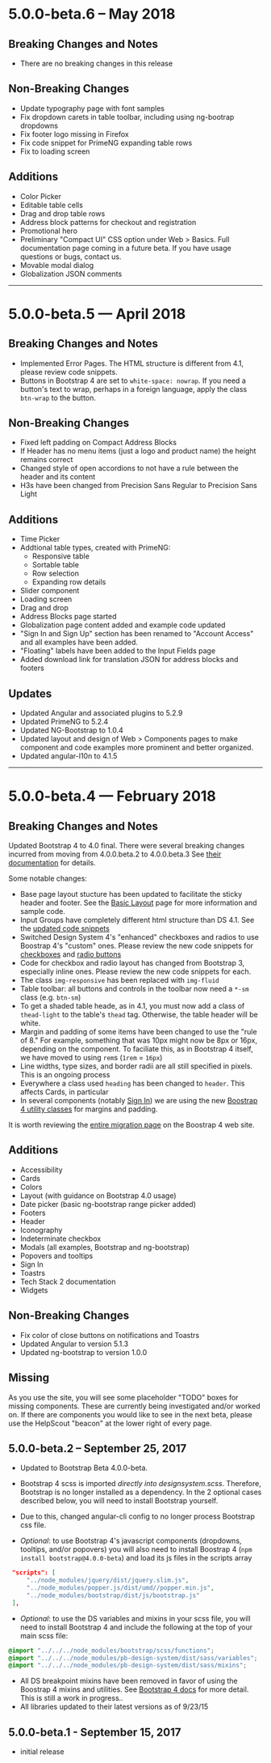# 5.0.0-beta.6 – May 2018

## Breaking Changes and Notes

* There are no breaking changes in this release

## Non-Breaking Changes

* Update typography page with font samples
* Fix dropdown carets in table toolbar, including using ng-bootrap dropdowns
* Fix footer logo missing in Firefox
* Fix code snippet for PrimeNG expanding table rows
* Fix to loading screen

## Additions

* Color Picker
* Editable table cells
* Drag and drop table rows
* Address block patterns for checkout and registration
* Promotional hero
* Preliminary "Compact UI" CSS option under Web > Basics. Full documentation page coming in a future beta. If you have usage questions or bugs, contact us.
* Movable modal dialog
* Globalization JSON comments

---

# 5.0.0-beta.5 — April 2018

## Breaking Changes and Notes

* Implemented Error Pages. The HTML structure is different from 4.1, please review code snippets.
* Buttons in Bootstrap 4 are set to `white-space: nowrap`. If you need a button's text to wrap, perhaps in a foreign language, apply the class `btn-wrap` to the button.

## Non-Breaking Changes

* Fixed left padding on Compact Address Blocks
* If Header has no menu items (just a logo and product name) the height remains correct
* Changed style of open accordions to not have a rule between the header and its content
* H3s have been changed from Precision Sans Regular to Precision Sans Light

## Additions

* Time Picker
* Addtional table types, created with PrimeNG:
  * Responsive table
  * Sortable table
  * Row selection
  * Expanding row details
* Slider component
* Loading screen
* Drag and drop
* Address Blocks page started
* Globalization page content added and example code updated
* "Sign In and Sign Up" section has been renamed to "Account Access" and all examples have been added.
* "Floating" labels have been added to the Input Fields page
* Added download link for translation JSON for address blocks and footers

## Updates

* Updated Angular and associated plugins to 5.2.9
* Updated PrimeNG to 5.2.4
* Updated NG-Bootstrap to 1.0.4
* Updated layout and design of Web > Components pages to make component and code examples more prominent and better organized.
* Updated angular-l10n to 4.1.5

---

# 5.0.0-beta.4 — February 2018

## Breaking Changes and Notes

Updated Bootstrap 4 to 4.0 final. There were several breaking changes incurred from moving from 4.0.0.beta.2 to 4.0.0.beta.3 See [their documentation](https://getbootstrap.com/docs/4.0/migration/#beta-3-changes) for details.

Some notable changes:

* Base page layout stucture has been updated to facilitate the sticky header and footer. See the [Basic Layout](https://ng.designsystem.pitneycloud.com/web/grid) page for more information and sample code.
* Input Groups have completely different html structure than DS 4.1. See the [updated code snippets](https://ng.designsystem.pitneycloud.com/web/inputfields#input-2)
* Switched Design System 4's "enhanced" checkboxes and radios to use Boostrap 4's "custom" ones. Please review the new code snippets for [checkboxes](https://ng.designsystem.pitneycloud.com/web/checkboxes) and [radio buttons](https://ngqa.designsystem.pitneycloud.com/web/radios)
* Code for checkbox and radio layout has changed from Bootstrap 3, especially inline ones. Please review the new code snippets for each.
* The class `img-responsive` has been replaced with `img-fluid`
* Table toolbar: all buttons and controls in the toolbar now need a `*-sm` class (e.g. `btn-sm`)
* To get a shaded table heade, as in 4.1, you must now add a class of `thead-light` to the table's `thead` tag. Otherwise, the table header will be white.
* Margin and padding of some items have been changed to use the "rule of 8." For example, something that was 10px might now be 8px or 16px, depending on the component. To faciliate this, as in Bootstrap 4 itself, we have moved to using `rem`s (`1rem` = `16px`)
* Line widths, type sizes, and border radii are all still specified in pixels. This is an ongoing process
* Everywhere a class used `heading` has been changed to `header`. This affects Cards, in particular
* In several components (notably [Sign In](https://ng.designsystem.pitneycloud.com/web/signinup)) we are using the new [Boostrap 4 utility classes](https://getbootstrap.com/docs/4.0/utilities/spacing/) for margins and padding.

It is worth reviewing the [entire migration page](https://getbootstrap.com/docs/4.0/migration/) on the Boostrap 4 web site.

## Additions

* Accessibility
* Cards
* Colors
* Layout (with guidance on Bootstrap 4.0 usage)
* Date picker (basic ng-bootstrap range picker added)
* Footers
* Header
* Iconography
* Indeterminate checkbox
* Modals (all examples, Bootstrap and ng-bootstrap)
* Popovers and tooltips
* Sign In
* Toastrs
* Tech Stack 2 documentation
* Widgets

## Non-Breaking Changes

* Fix color of close buttons on notifications and Toastrs
* Updated Angular to version 5.1.3
* Updated ng-bootstrap to version 1.0.0

## Missing

As you use the site, you will see some placeholder "TODO" boxes for missing components. These are currently being investigated and/or worked on. If there are components you would like to see in the next beta, please use the HelpScout "beacon" at the lower right of every page.

## 5.0.0-beta.2 – September 25, 2017

* Updated to Bootstrap Beta 4.0.0-beta.

* Bootstrap 4 scss is imported _directly into designsystem.scss_. Therefore, Bootstrap is no longer installed as a dependency. In the 2 optional cases described below, you will need to install Bootstrap yourself.

* Due to this, changed angular-cli config to no longer process Bootstrap css file.

* _Optional_: to use Bootstrap 4's javascript components (dropdowns, tooltips, and/or popovers) you will also need to install Boostrap 4 (`npm install bootstrap@4.0.0-beta`) and load its js files in the scripts array

```json
 "scripts": [
     "../node_modules/jquery/dist/jquery.slim.js",
     "../node_modules/popper.js/dist/umd//popper.min.js",
     "../node_modules/bootstrap/dist/js/bootstrap.js"
 ],
```

* _Optional_: to use the DS variables and mixins in your scss file, you will need to install Bootstrap 4 and include the following at the top of your main scss file:

```scss
@import "../../../node_modules/bootstrap/scss/functions";
@import "../../../node_modules/pb-design-system/dist/sass/variables";
@import "../../../node_modules/pb-design-system/dist/sass/mixins";
```

* All DS breakpoint mixins have been removed in favor of using the Boostrap 4 mixins and utilities.
  See [Bootstrap 4 docs](https://getbootstrap.com/docs/4.0/getting-started/introduction/) for more detail. This is still a work in progress..
* All libraries updated to their latest versions as of 9/23/15

## 5.0.0-beta.1 - September 15, 2017

* initial release
